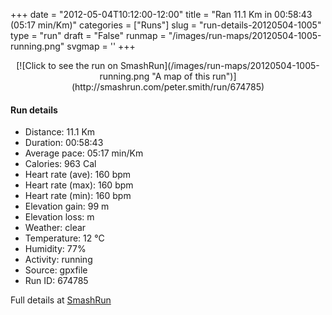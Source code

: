 +++
date = "2012-05-04T10:12:00-12:00"
title = "Ran 11.1 Km in 00:58:43 (05:17 min/Km)"
categories = ["Runs"]
slug = "run-details-20120504-1005"
type = "run"
draft = "False"
runmap = "/images/run-maps/20120504-1005-running.png"
svgmap = '<polyline points="0 55, 2 60, 7 55, 10 52, 12 50, 15 50, 19 48, 24 49, 25 49, 28 45, 36 44, 42 45, 47 46, 55 54, 61 56, 65 56, 70 55, 79 53, 82 51, 89 52, 92 53, 98 51, 100 48, 98 44, 97 41, 97 44, 98 44, 100 48, 97 51, 92 53, 89 52, 82 51, 78 53, 75 54, 72 55, 71 55, 65 57, 63 56, 59 56, 55 54, 47 48, 44 46, 40 45, 28 45, 24 49, 18 48, 16 48, 11 52, 5 57">'
+++



<!--more-->

<center>
[![Click to see the run on SmashRun](/images/run-maps/20120504-1005-running.png "A map of this run")](http://smashrun.com/peter.smith/run/674785)
</center>

#### Run details

* Distance: 11.1 Km
* Duration: 00:58:43
* Average pace: 05:17 min/Km
* Calories: 963 Cal
* Heart rate (ave): 160 bpm
* Heart rate (max): 160 bpm
* Heart rate (min): 160 bpm
* Elevation gain: 99 m
* Elevation loss:  m
* Weather: clear
* Temperature: 12 &deg;C
* Humidity: 77%
* Activity: running
* Source: gpxfile
* Run ID: 674785

Full details at [SmashRun](http://smashrun.com/peter.smith/run/674785)